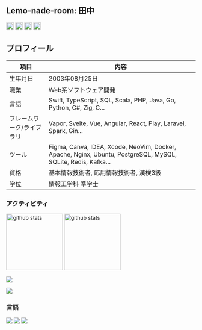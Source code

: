 ## Lemo-nade-room: 田中 

<p align="left"> 
  <a href="http://x.com/lemo-nade-room"><img height="20" src="https://img.shields.io/twitter/follow/lemo-nade-room?style=flat&logo=x" /></a>
  <a href="https://zenn.dev/nitnc_tanaka"><img height="20" src="https://badgen.org/img/zenn/nitnc_tanaka/likes?style=plastic" alt="Likes" /></a>
  <a href="https://zenn.dev/nitnc_tanaka"><img height="20" src="https://badgen.org/img/zenn/nitnc_tanaka/followers?style=plastic" alt="Followers" /></a>
  <a href="https://zenn.dev/nitnc_tanaka"><img height="20" src="https://badgen.org/img/zenn/nitnc_tanaka/articles?style=plastic" alt="Articles" /></a>
</p>

## プロフィール

| 項目 | 内容 |
| --- | --- |
| 生年月日 | 2003年08月25日 |
| 職業 | Web系ソフトウェア開発 |
| 言語 | Swift, TypeScript, SQL, Scala, PHP, Java, Go, Python, C#, Zig, C... |
| フレームワーク/ライブラリ | Vapor, Svelte, Vue, Angular, React, Play, Laravel, Spark, Gin... |
| ツール | Figma, Canva, IDEA, Xcode, NeoVim, Docker, Apache, Nginx, Ubuntu, PostgreSQL, MySQL, SQLite, Redis, Kafka... |
| 資格 | 基本情報技術者, 応用情報技術者, 漢検3級 |
| 学位 | 情報工学科 準学士 |


### アクティビティ

<p align="left">
  <a href="https://github.com/anuraghazra/github-readme-stats"><img alt="github stats" height="150px" src="https://github-readme-stats.vercel.app/api?username=lemo-nade-room&count_private=true&show_icons=true&custom_title=GitHub%20Stats&hide_border=true&theme=tokyonight&locale=ja" /></a>
  <a href="https://github.com/DenverCoder1/github-readme-streak-stats"><img alt="github stats" height="150px" src="https://github-readme-streak-stats.herokuapp.com/?user=lemo-nade-room&theme=tokyonight&locale=ja&hide_border=true" /></a>
</p>

[![](http://github-profile-summary-cards.vercel.app/api/cards/profile-details?username=lemo-nade-room&theme=tokyonight&locale=ja)](https://github.com/vn7n24fzkq/github-profile-summary-cards)

[![](https://github-readme-activity-graph.vercel.app/graph?username=lemo-nade-room&theme=github-dark-dimmed&custom_title=Contribution%20Graph%20in%20the%20last%2031%20days&hide_border=true)](https://github.com/Ashutosh00710/github-readme-activity-graph)


### 言語

[![](http://github-profile-summary-cards.vercel.app/api/cards/repos-per-language?username=lemo-nade-room&theme=tokyonight&locale=ja)](https://github.com/vn7n24fzkq/github-profile-summary-cards)
[![](http://github-profile-summary-cards.vercel.app/api/cards/most-commit-language?username=lemo-nade-room&theme=tokyonight&locale=ja)](https://github.com/vn7n24fzkq/github-profile-summary-cards)
[![](https://github-readme-stats.vercel.app/api/top-langs/?username=lemo-nade-room&layout=compact&count_private=true&show_icons=true&theme=tokyonight&locale=ja&hide_border=true)](https://github.com/anuraghazra/github-readme-stats)

